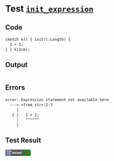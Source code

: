 # Test [`init_expression`](/doc/tests/statement_usage.md#L428)

## Code

```µcad
sketch k() { init(l:Length) {
  1 + 2;
} } k(1cm);

```

## Output

```,plain
```

## Errors

```,plain
error: Expression statement not available here
  ---> <from_str>:2:3
     |
   2 |   1 + 2;
     |   ^^^^^^
     |
```

## Test Result

![FAILED AS EXPECTED](/doc/tests/.test/init_expression.png)
